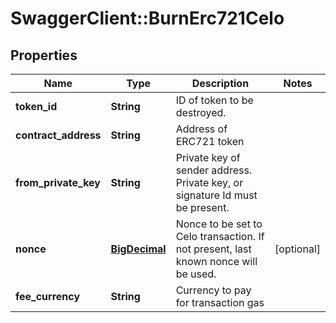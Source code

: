 # SwaggerClient::BurnErc721Celo

## Properties
Name | Type | Description | Notes
------------ | ------------- | ------------- | -------------
**token_id** | **String** | ID of token to be destroyed. | 
**contract_address** | **String** | Address of ERC721 token | 
**from_private_key** | **String** | Private key of sender address. Private key, or signature Id must be present. | 
**nonce** | [**BigDecimal**](BigDecimal.md) | Nonce to be set to Celo transaction. If not present, last known nonce will be used. | [optional] 
**fee_currency** | **String** | Currency to pay for transaction gas | 

